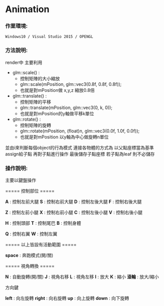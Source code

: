 # Animation

### 作業環境: 

    Windows10 / Visual Studio 2015 / OPENGL

### 方法說明:

render中 主要利用

- glm::scale() : 
    - 控制矩陣的大小縮放
    - glm::scale(mPosition, glm::vec3(0.8f, 0.8f, 0.8f));
    - 也就是對mPosition做 x,y,z 縮放0.8倍
- glm::translate() : 
    - 控制矩陣的平移
    - glm::translate(mPosition, glm::vec3(0, k, 0));
    - 也就是對mPosition的y軸做平移k單位
- glm::rotate() : 
    - 控制矩陣的旋轉
    - glm::rotate(mPosition, (float)n, glm::vec3(0.0f, 1.0f, 0.0f));
    - 也就是對mPosition 以y軸為中心做旋轉n單位

並由i來判斷每個object的行為模式
連接各物體的方式為 以父點座標當為基準 assign給子點 再對子點進行操作 
最後儲存子點座標 若子點為leaf 則不必儲存

### 操作說明:

主要以鍵盤操作

=====  控制部位 =====

**A** : 控制左前大腿
**S** : 控制右前大腿
**D** : 控制左後大腿
**F** : 控制右後大腿

**Z** : 控制左前小腿
**X** : 控制右前小腿
**C** : 控制左後小腿
**V** : 控制右後小腿

**H** : 控制頭部
**T** : 控制尾巴
**B** : 控制身體

**Q** : 控制右翼
**W** : 控制左翼

===== 以上皆設有活動範圍 ===== 

**space** : 奔跑模式(開/關) 

===== 視角轉換 =====

**N** : 自動旋轉(開/關)
**J** : 視角右移
**L** : 視角左移
**I** : 放大
**K** : 縮小
**滾輪** : 放大/縮小

方向鍵

**left** : 向左旋轉
**right** : 向右旋轉
**up** : 向上旋轉
**down** : 向下旋轉